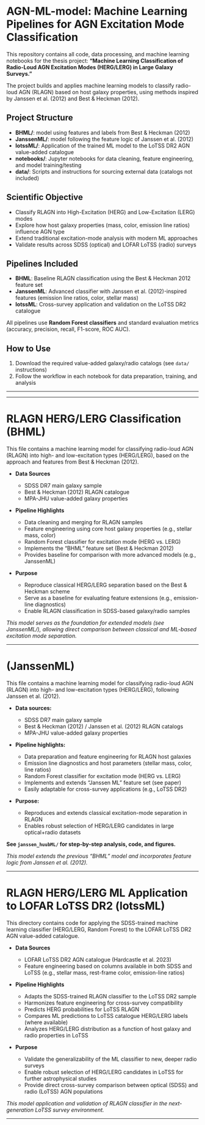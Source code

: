 # AGN-ML-model: Machine Learning Pipelines for AGN Excitation Mode Classification
This repository contains all code, data processing, and machine learning notebooks for the thesis project:
**“Machine Learning Classification of Radio-Loud AGN Excitation Modes (HERG/LERG) in Large Galaxy Surveys.”**

The project builds and applies machine learning models to classify radio-loud AGN (RLAGN) based on host galaxy properties, using methods inspired by Janssen et al. (2012) and Best & Heckman (2012).


## Project Structure

- **BHML/**: model using features and labels from Best & Heckman (2012)
- **JanssenML/**: model following the feature logic of Janssen et al. (2012)
- **lotssML/**: Application of the trained ML model to the LoTSS DR2 AGN value-added catalogue
- **notebooks/**: Jupyter notebooks for data cleaning, feature engineering, and model training/testing
- **data/**: Scripts and instructions for sourcing external data (catalogs not included)


## Scientific Objective

- Classify RLAGN into High-Excitation (HERG) and Low-Excitation (LERG) modes
- Explore how host galaxy properties (mass, color, emission line ratios) influence AGN type
- Extend traditional excitation-mode analysis with modern ML approaches
- Validate results across SDSS (optical) and LOFAR LoTSS (radio) surveys


## Pipelines Included

- **BHML**: Baseline RLAGN classification using the Best & Heckman 2012 feature set
- **JanssenML**: Advanced classifier with Janssen et al. (2012)-inspired features (emission line ratios, color, stellar mass)
- **lotssML**: Cross-survey application and validation on the LoTSS DR2 catalogue

All pipelines use **Random Forest classifiers** and standard evaluation metrics (accuracy, precision, recall, F1-score, ROC AUC).


## How to Use

1. Download the required value-added galaxy/radio catalogs (see `data/` instructions)
2. Follow the workflow in each notebook for data preparation, training, and analysis

---
---



# RLAGN HERG/LERG Classification (BHML)

This file contains a machine learning model for classifying radio-loud AGN (RLAGN) into high- and low-excitation types (HERG/LERG), based on the approach and features from Best & Heckman (2012).

- **Data Sources**
  - SDSS DR7 main galaxy sample  
  - Best & Heckman (2012) RLAGN catalogue  
  - MPA-JHU value-added galaxy properties


- **Pipeline Highlights**
  - Data cleaning and merging for RLAGN samples
  - Feature engineering using core host galaxy properties (e.g., stellar mass, color)
  - Random Forest classifier for excitation mode (HERG vs. LERG)
  - Implements the “BHML” feature set (Best & Heckman 2012)
  - Provides baseline for comparison with more advanced models (e.g., JanssenML)


- **Purpose**
  - Reproduce classical HERG/LERG separation based on the Best & Heckman scheme
  - Serve as a baseline for evaluating feature extensions (e.g., emission-line diagnostics)
  - Enable RLAGN classification in SDSS-based galaxy/radio samples

*This model serves as the foundation for extended models (see JanssenML/), allowing direct comparison between classical and ML-based excitation mode separation.*

---


# (JanssenML)

This file contains a machine learning model for classifying radio-loud AGN (RLAGN) into high- and low-excitation types (HERG/LERG), following Janssen et al. (2012).

- **Data sources:**  
  - SDSS DR7 main galaxy sample  
  - Best & Heckman (2012) / Janssen et al. (2012) RLAGN catalogs  
  - MPA-JHU value-added galaxy properties

- **Pipeline highlights:**  
  - Data preparation and feature engineering for RLAGN host galaxies  
  - Emission line diagnostics and host parameters (stellar mass, color, line ratios)  
  - Random Forest classifier for excitation mode (HERG vs. LERG)  
  - Implements and extends “Janssen ML” feature set (see paper)  
  - Easily adaptable for cross-survey applications (e.g., LoTSS DR2)

- **Purpose:**  
  - Reproduces and extends classical excitation-mode separation in RLAGN  
  - Enables robust selection of HERG/LERG candidates in large optical+radio datasets  

**See `janssen_huubML/` for step-by-step analysis, code, and figures.**

*This model extends the previous “BHML” model and incorporates feature logic from Janssen et al. (2012).*

---
# RLAGN HERG/LERG ML Application to LOFAR LoTSS DR2 (lotssML)

This directory contains code for applying the SDSS-trained machine learning classifier (HERG/LERG, Random Forest) to the LOFAR LoTSS DR2 AGN value-added catalogue.

- **Data Sources**
  - LOFAR LoTSS DR2 AGN catalogue (Hardcastle et al. 2023)
  - Feature engineering based on columns available in both SDSS and LoTSS (e.g., stellar mass, rest-frame color, emission-line ratios)


- **Pipeline Highlights**
  - Adapts the SDSS-trained RLAGN classifier to the LoTSS DR2 sample
  - Harmonizes feature engineering for cross-survey compatibility
  - Predicts HERG probabilities for LoTSS RLAGN
  - Compares ML predictions to LoTSS catalogue HERG/LERG labels (where available)
  - Analyzes HERG/LERG distribution as a function of host galaxy and radio properties in LoTSS


- **Purpose**
  - Validate the generalizability of the ML classifier to new, deeper radio surveys
  - Enable robust selection of HERG/LERG candidates in LoTSS for further astrophysical studies
  - Provide direct cross-survey comparison between optical (SDSS) and radio (LoTSS) AGN populations


*This model application and validation of RLAGN classifier in the next-generation LoTSS survey environment.*

---
 




